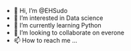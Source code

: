 - 👋 Hi, I’m @EHSudo
- 👀 I’m interested in Data science
- 🌱 I’m currently learning Python
- 💞️ I’m looking to collaborate on everone
- 📫 How to reach me ...

<!---
EHSudo/EHSudo is a ✨ special ✨ repository because its `README.md` (this file) appears on your GitHub profile.
You can click the Preview link to take a look at your changes.
--->
